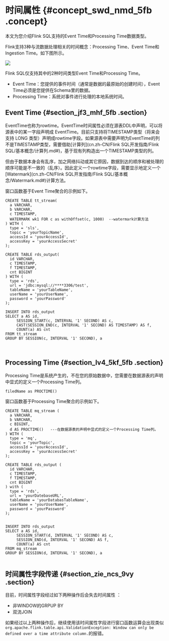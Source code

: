 # 时间属性 {#concept_swd_nmd_5fb .concept}

本文为您介绍Flink SQL支持的Event Time和Processing Time数据类型。

Flink支持3种与流数据处理相关的时间概念：Processing Time、Event Time和Ingestion Time。如下图所示。

![](images/40675_zh-CN.svg)

Flink SQL仅支持其中的2种时间类型Event Time和Processing Time。

-   Event Time：您提供的事件时间（通常是数据的最原始的创建时间），Event Time必须是您提供在Schema里的数据。
-   Processing Time：系统对事件进行处理的本地系统时间。

## Event Time {#section_jf3_mhf_5fb .section}

EventTime也称为rowtime。EventTime时间属性必须在源表DDL中声明，可以将源表中的某一字段声明成 EventTime。目前只支持将TIMESTAMP类型（将来会支持 LONG 类型）声明成rowtime字段。如果源表中需要声明为EventTime的列不是TIMESTAMP类型，需要借助[计算列](cn.zh-CN/Flink SQL开发指南/Flink SQL/基本概念/计算列.md#)，基于现有列构造出一个TIMESTAMP类型的列。

但由于数据本身会有乱序，加之网络抖动或其它原因，数据到达的顺序和被处理的顺序可能是不一致的（乱序）。因此定义一个rowtime字段，需要显示地定义一个[Watermark](cn.zh-CN/Flink SQL开发指南/Flink SQL/基本概念/Watermark.md#)计算方法。

窗口函数基于Event Time聚合的示例如下。

```language-sql
CREATE TABLE tt_stream(
  a VARCHAR,
  b VARCHAR,
  c TIMESTAMP,
  WATERMARK wk1 FOR c as withOffset(c, 1000)  --watermark计算方法
) WITH (
  type = 'sls',
  topic = 'yourTopicName',
  accessId = 'yourAccessId',
  accessKey = 'yourAccessSecret'
);

CREATE TABLE rds_output(
  id VARCHAR,
  c TIMESTAMP, 
  f TIMESTAMP,
  cnt BIGINT
) WITH (
  type = 'rds',
  url = 'jdbc:mysql://****3306/test',
  tableName = 'yourTableName',
  userName = 'yourUserName',
  password = 'yourPassword'
);

INSERT INTO rds_output
SELECT a AS id, 
     SESSION_START(c, INTERVAL '1' SECOND) AS c, 
     CAST(SESSION_END(c, INTERVAL '1' SECOND) AS TIMESTAMP) AS f, 
     COUNT(a) AS cnt
FROM tt_stream
GROUP BY SESSION(c, INTERVAL '1' SECOND), a

				
```

## Processing Time {#section_lv4_5kf_5fb .section}

Processing Time是系统产生的，不在您的原始数据中，您需要在数据源表的声明中显式的定义一个Processing Time列。

```language-sql
filedName as PROCTIME()
```

窗口函数基于Processing Time聚合的示例如下。

```language-sql
CREATE TABLE mq_stream (
  a VARCHAR,
  b VARCHAR,
  c BIGINT,
  d AS PROCTIME()   ---在数据源表的声明中显式的定义一个Processing Time列。
) WITH (
  type = 'mq',
  topic = 'yourTopic',
  accessId = 'yourAccessId',
  accessKey = 'yourAccessSecret'
);

CREATE TABLE rds_output (
  id VARCHAR,
  c TIMESTAMP, 
  f TIMESTAMP,
  cnt BIGINT
) with (
  type = 'rds',
  url = 'yourDatebaseURL',
  tableName = 'yourDatabasTableName',
  userName = 'yourUserName',
  password = 'yourPassword'
);


INSERT INTO rds_output
SELECT a AS id, 
     SESSION_START(d, INTERVAL '1' SECOND) AS c, 
     SESSION_END(d, INTERVAL '1' SECOND) AS f, 
     COUNT(a) AS cnt
FROM mq_stream
GROUP BY SESSION(d, INTERVAL '1' SECOND), a
				
```

## 时间属性字段传递 {#section_zie_ncs_9vy .section}

目前，时间属性字段经过如下两种操作后会失去时间属性 ：

-   非WINDOW的GRPUP BY
-   双流JOIN

如果经过以上两种操作后，继续使用该时间属性字段进行窗口函数运算会出现类似`org.apache.flink.table.api.ValidationException: Window can only be defined over a time attribute column.`的报错。

